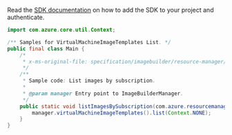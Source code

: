 Read the [SDK documentation](https://github.com/Azure/azure-sdk-for-java/blob/azure-resourcemanager-imagebuilder_1.0.0-beta.3/sdk/imagebuilder/azure-resourcemanager-imagebuilder/README.md) on how to add the SDK to your project and authenticate.

```java
import com.azure.core.util.Context;

/** Samples for VirtualMachineImageTemplates List. */
public final class Main {
    /*
     * x-ms-original-file: specification/imagebuilder/resource-manager/Microsoft.VirtualMachineImages/stable/2022-02-14/examples/ListImageTemplates.json
     */
    /**
     * Sample code: List images by subscription.
     *
     * @param manager Entry point to ImageBuilderManager.
     */
    public static void listImagesBySubscription(com.azure.resourcemanager.imagebuilder.ImageBuilderManager manager) {
        manager.virtualMachineImageTemplates().list(Context.NONE);
    }
}
```
